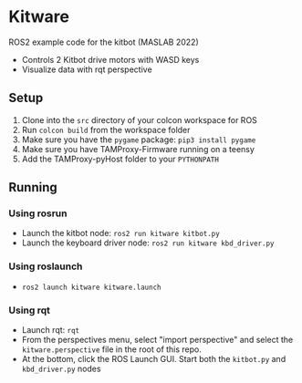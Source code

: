 # Kitware

ROS2 example code for the kitbot (MASLAB 2022)

* Controls 2 Kitbot drive motors with WASD keys
* Visualize data with rqt perspective

## Setup
1. Clone into the `src` directory of your colcon workspace for ROS
2. Run `colcon build` from the workspace folder
3. Make sure you have the `pygame` package: `pip3 install pygame`
4. Make sure you have TAMProxy-Firmware running on a teensy 
5. Add the TAMProxy-pyHost folder to your `PYTHONPATH`

## Running

### Using rosrun
* Launch the kitbot node: `ros2 run kitware kitbot.py`
* Launch the keyboard driver node: `ros2 run kitware kbd_driver.py`

### Using roslaunch
* `ros2 launch kitware kitware.launch`

### Using rqt
* Launch rqt: `rqt`
* From the perspectives menu, select "import perspective" and select the `kitware.perspective` file in the root of this repo.
* At the bottom, click the ROS Launch GUI. Start both the `kitbot.py` and `kbd_driver.py` nodes
